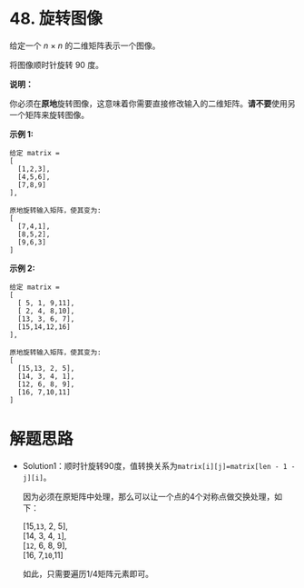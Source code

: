 # 48. 旋转图像

给定一个 *n* × *n* 的二维矩阵表示一个图像。

将图像顺时针旋转 90 度。

**说明：**

你必须在**原地**旋转图像，这意味着你需要直接修改输入的二维矩阵。**请不要**使用另一个矩阵来旋转图像。

**示例 1:**

```
给定 matrix = 
[
  [1,2,3],
  [4,5,6],
  [7,8,9]
],

原地旋转输入矩阵，使其变为:
[
  [7,4,1],
  [8,5,2],
  [9,6,3]
]
```

**示例 2:**

```
给定 matrix =
[
  [ 5, 1, 9,11], 
  [ 2, 4, 8,10],
  [13, 3, 6, 7],
  [15,14,12,16]
], 

原地旋转输入矩阵，使其变为:
[
  [15,13, 2, 5],
  [14, 3, 4, 1],
  [12, 6, 8, 9],
  [16, 7,10,11]
]
```


# 解题思路

* Solution1：顺时针旋转90度，值转换关系为`matrix[i][j]=matrix[len - 1 - j][i]`。

  因为必须在原矩阵中处理，那么可以让一个点的4个对称点做交换处理，如下：

  [15,`13`,  2,  5],  
  [14,  3,  4,  `1`],  
  [`12`,  6,  8,  9],  
  [16,  7,`10`,11]

  如此，只需要遍历1/4矩阵元素即可。



